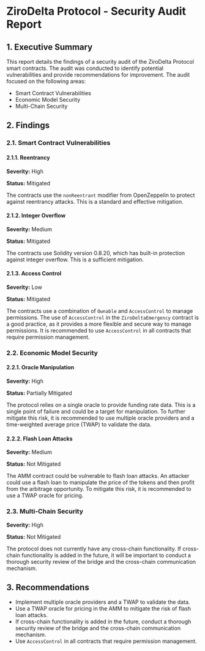 # ZiroDelta Protocol - Security Audit Report

## 1. Executive Summary

This report details the findings of a security audit of the ZiroDelta Protocol smart contracts. The audit was conducted to identify potential vulnerabilities and provide recommendations for improvement. The audit focused on the following areas:

- Smart Contract Vulnerabilities
- Economic Model Security
- Multi-Chain Security

## 2. Findings

### 2.1. Smart Contract Vulnerabilities

#### 2.1.1. Reentrancy

**Severity:** High

**Status:** Mitigated

The contracts use the `nonReentrant` modifier from OpenZeppelin to protect against reentrancy attacks. This is a standard and effective mitigation.

#### 2.1.2. Integer Overflow

**Severity:** Medium

**Status:** Mitigated

The contracts use Solidity version 0.8.20, which has built-in protection against integer overflow. This is a sufficient mitigation.

#### 2.1.3. Access Control

**Severity:** Low

**Status:** Mitigated

The contracts use a combination of `Ownable` and `AccessControl` to manage permissions. The use of `AccessControl` in the `ZiroDeltaEmergency` contract is a good practice, as it provides a more flexible and secure way to manage permissions. It is recommended to use `AccessControl` in all contracts that require permission management.

### 2.2. Economic Model Security

#### 2.2.1. Oracle Manipulation

**Severity:** High

**Status:** Partially Mitigated

The protocol relies on a single oracle to provide funding rate data. This is a single point of failure and could be a target for manipulation. To further mitigate this risk, it is recommended to use multiple oracle providers and a time-weighted average price (TWAP) to validate the data.

#### 2.2.2. Flash Loan Attacks

**Severity:** Medium

**Status:** Not Mitigated

The AMM contract could be vulnerable to flash loan attacks. An attacker could use a flash loan to manipulate the price of the tokens and then profit from the arbitrage opportunity. To mitigate this risk, it is recommended to use a TWAP oracle for pricing.

### 2.3. Multi-Chain Security

**Severity:** High

**Status:** Not Mitigated

The protocol does not currently have any cross-chain functionality. If cross-chain functionality is added in the future, it will be important to conduct a thorough security review of the bridge and the cross-chain communication mechanism.

## 3. Recommendations

- Implement multiple oracle providers and a TWAP to validate the data.
- Use a TWAP oracle for pricing in the AMM to mitigate the risk of flash loan attacks.
- If cross-chain functionality is added in the future, conduct a thorough security review of the bridge and the cross-chain communication mechanism.
- Use `AccessControl` in all contracts that require permission management.
